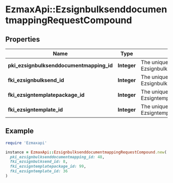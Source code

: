 # EzmaxApi::EzsignbulksenddocumentmappingRequestCompound

## Properties

| Name | Type | Description | Notes |
| ---- | ---- | ----------- | ----- |
| **pki_ezsignbulksenddocumentmapping_id** | **Integer** | The unique ID of the Ezsignbulksenddocumentmapping. | [optional] |
| **fki_ezsignbulksend_id** | **Integer** | The unique ID of the Ezsignbulksend |  |
| **fki_ezsigntemplatepackage_id** | **Integer** | The unique ID of the Ezsigntemplatepackage | [optional] |
| **fki_ezsigntemplate_id** | **Integer** | The unique ID of the Ezsigntemplate | [optional] |

## Example

```ruby
require 'Ezmaxapi'

instance = EzmaxApi::EzsignbulksenddocumentmappingRequestCompound.new(
  pki_ezsignbulksenddocumentmapping_id: 48,
  fki_ezsignbulksend_id: 8,
  fki_ezsigntemplatepackage_id: 99,
  fki_ezsigntemplate_id: 36
)
```

